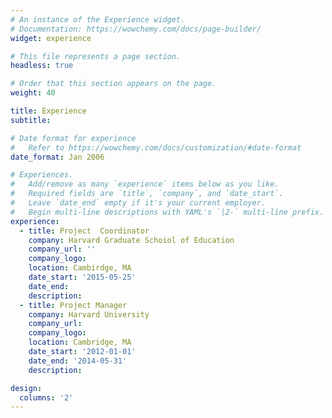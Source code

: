 ```yaml
---
# An instance of the Experience widget.
# Documentation: https://wowchemy.com/docs/page-builder/
widget: experience

# This file represents a page section.
headless: true

# Order that this section appears on the page.
weight: 40

title: Experience
subtitle:

# Date format for experience
#   Refer to https://wowchemy.com/docs/customization/#date-format
date_format: Jan 2006

# Experiences.
#   Add/remove as many `experience` items below as you like.
#   Required fields are `title`, `company`, and `date_start`.
#   Leave `date_end` empty if it's your current employer.
#   Begin multi-line descriptions with YAML's `|2-` multi-line prefix.
experience:
  - title: Project  Coordinator
    company: Harvard Graduate Schoiol of Education
    company_url: ''
    company_logo:
    location: Cambirdge, MA
    date_start: '2015-05-25'
    date_end: 
    description: 
  - title: Project Manager
    company: Harvard University
    company_url: 
    company_logo:
    location: Cambridge, MA
    date_start: '2012-01-01'
    date_end: '2014-05-31'
    description: 

design:
  columns: '2'
---
```

